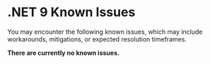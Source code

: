 # .NET 9 Known Issues

You may encounter the following known issues, which may include workarounds, mitigations, or expected resolution timeframes.

**There are currently no known issues.**
